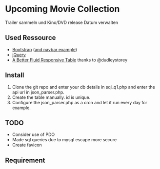 # Upcoming Movie Collection
Trailer sammeln und Kino/DVD release Datum verwalten

## Used Ressource

* [Bootstrap](https://github.com/twbs/bootstrap) ([and navbar example](https://getbootstrap.com/examples/navbar/))
* [jQuery](https://github.com/jquery/jquery)
* [A Better Fluid Responsive Table](http://codepen.io/dudleystorey/pen/Geprd) thanks to @dudleystorey

## Install
1. Clone the git repo and enter your db details in sql_q1.php and enter the api url in json_parser.php.
2. Create the table manually. id is unique.
3. Configure the json_parser.php as a cron and let it run every day for example.

## TODO
* Consider use of PDO
* Made sql queries due to mysql escape more secure
* Create favicon

## Requirement

